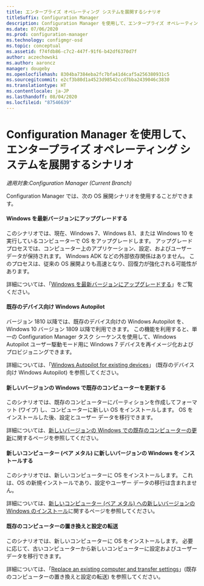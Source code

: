 ```yaml
---
title: エンタープライズ オペレーティング システムを展開するシナリオ
titleSuffix: Configuration Manager
description: Configuration Manager を使用して、エンタープライズ オペレーティング システムを展開するいくつかのシナリオについて学習します。
ms.date: 07/06/2020
ms.prod: configuration-manager
ms.technology: configmgr-osd
ms.topic: conceptual
ms.assetid: f74fdb86-c7c2-447f-91f6-b42df6370d7f
author: aczechowski
ms.author: aaroncz
manager: dougeby
ms.openlocfilehash: 8304ba7384eba2fc7bfa41d4caf5a256380931c5
ms.sourcegitcommit: e2cf3b80d1a4523d98542ccd7bba2439046c3830
ms.translationtype: HT
ms.contentlocale: ja-JP
ms.lasthandoff: 08/04/2020
ms.locfileid: "87546639"
---
```

# <a name="scenarios-to-deploy-enterprise-operating-systems-with-configuration-manager"></a>Configuration Manager を使用して、エンタープライズ オペレーティング システムを展開するシナリオ

*適用対象:Configuration Manager (Current Branch)*

Configuration Manager では、次の OS 展開シナリオを使用することができます。  

#### <a name="upgrade-windows-to-the-latest-version"></a>Windows を最新バージョンにアップグレードする
このシナリオでは、現在、Windows 7、Windows 8.1、または Windows 10 を実行しているコンピューターで OS をアップグレードします。 アップグレード プロセスでは、コンピューター上のアプリケーション、設定、およびユーザー データが保持されます。 Windows ADK などの外部依存関係はありません。 このプロセスは、従来の OS 展開よりも高速となり、回復力が強化される可能性があります。  

詳細については、「[Windows を最新バージョンにアップグレードする](upgrade-windows-to-the-latest-version.md)」をご覧ください。

#### <a name="windows-autopilot-for-existing-devices"></a>既存のデバイス向け Windows Autopilot
<!--3607717, fka 1358333-->
バージョン 1810 以降では、既存のデバイス向けの Windows Autopilot を、Windows 10 バージョン 1809 以降で利用できます。 この機能を利用すると、単一の Configuration Manager タスク シーケンスを使用して、Windows Autopilot ユーザー駆動モード用に Windows 7 デバイスを再イメージ化およびプロビジョニングできます。

詳細については、「[Windows Autopilot for existing devices](../../../autopilot/existing-devices.md)」 (既存のデバイス向け Windows Autopilot) を参照してください。

#### <a name="refresh-an-existing-computer-with-a-new-version-of-windows"></a>新しいバージョンの Windows で既存のコンピューターを更新する
このシナリオでは、既存のコンピューターにパーティションを作成してフォーマット (ワイプ) し、コンピューターに新しい OS をインストールします。 OS をインストールした後、設定とユーザー データを移行できます。  

詳細については、[新しいバージョンの Windows での既存のコンピューターの更新](refresh-an-existing-computer-with-a-new-version-of-windows.md)に関するページを参照してください。


#### <a name="install-a-new-version-of-windows-on-a-new-computer-bare-metal"></a>新しいコンピューター (ベア メタル) に新しいバージョンの Windows をインストールする
このシナリオでは、新しいコンピューターに OS をインストールします。 これは、OS の新規インストールであり、設定やユーザー データの移行は含まれません。  

詳細については、[新しいコンピューター (ベア メタル) への新しいバージョンの Windows のインストール](install-new-windows-version-new-computer-bare-metal.md)に関するページを参照してください。


#### <a name="replace-an-existing-computer-and-transfer-settings"></a>既存のコンピューターの置き換えと設定の転送
このシナリオでは、新しいコンピューターに OS をインストールします。 必要に応じて、古いコンピューターから新しいコンピューターに設定およびユーザー データを移行できます。  

詳細については、「[Replace an existing computer and transfer settings](replace-an-existing-computer-and-transfer-settings.md)」(既存のコンピューターの置き換えと設定の転送) を参照してください。


